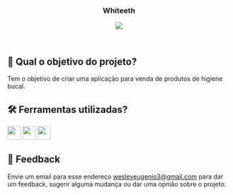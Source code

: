 <h3 align="center">
 Whiteeth
</h3>

<p align="center">
  <img src="https://img.shields.io/badge/status-em%20andamento-orange?style=for-the-badge"/>
</p>

<br>

## 🏹 Qual o objetivo do projeto?

Tem o objetivo de criar uma aplicação para venda de produtos de higiene bucal.

## 🛠️ Ferramentas utilizadas?

<div>
  <img height=30 src="https://img.shields.io/badge/HTML5-E34F26?style=for-the-badge&logo=html5&logoColor=white">
  <img height=30 src="https://img.shields.io/badge/CSS3-1572B6?style=for-the-badge&logo=css3&logoColor=white">
  <img height=30 src="https://img.shields.io/badge/JavaScript-F7DF1E?style=for-the-badge&logo=javascript&logoColor=black">
</div>

## 💬 Feedback

Envie um email para esse endereço <wesleyeugenio3@gmail.com> para dar um feedback, sugerir alguma mudança ou dar uma opnião sobre o projeto.
